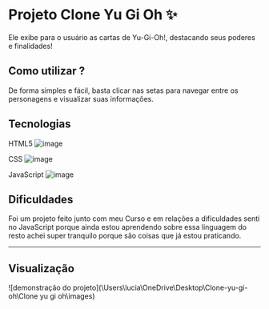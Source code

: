 # Projeto Clone Yu Gi Oh ✨ 
Ele exibe para o usuário as cartas de Yu-Gi-Oh!, destacando seus poderes e finalidades!

## Como utilizar ?
De forma simples e fácil, basta clicar nas setas para navegar entre os personagens e visualizar suas informações.

## Tecnologias 
HTML5 ![image](https://github.com/user-attachments/assets/387c97c7-bd45-4773-8e1b-0321a10cea1f)

CSS ![image](https://github.com/user-attachments/assets/2551b9d7-b247-43be-b5f3-971b3e10e12c)

JavaScript ![image](https://github.com/user-attachments/assets/e2cbf264-2c5d-405d-8d6f-e63c8692d25a)

## Dificuldades
Foi um projeto feito junto com meu Curso e em relações a dificuldades senti no JavaScript porque ainda estou aprendendo sobre essa linguagem do resto achei super tranquilo porque são coisas que já estou praticando.

_________________________________________________________________________________________________________________________________________________________________________________________________________________
## Visualização
![demonstração do projeto](\Users\lucia\OneDrive\Desktop\Clone-yu-gi-oh\Clone yu gi oh\images)
